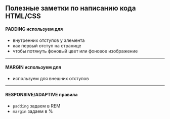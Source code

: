 ## Полезные заметки по написанию кода HTML/CSS 


#### PADDING используем для 
 - внутренних отступов у элемента
 - как первый отступ на странице
 - чтобы потянуть фоновый цвет или фоновое изображение 

------------
#### MARGIN используем для
 - используем для внешних отступов
 

------------


 #### RESPONSIVE/ADAPTIVE правила
  - `padding` задаем в REM
  - `margin` задаем в %